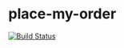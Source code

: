 # place-my-order

[![Build Status](https://travis-ci.org/JustinLove/place-my-order.png?branch=master)](https://travis-ci.org/JustinLove/place-my-order)

